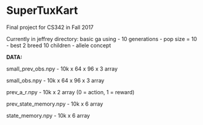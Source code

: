 # SuperTuxKart

Final project for CS342 in Fall 2017

Currently in jeffrey directory:
	basic ga using 
		- 10 generations
		- pop size = 10
		- best 2 breed 10 children
		- allele concept


**DATA:**

small_prev_obs.npy - 10k x 64 x 96 x 3 array

small_obs.npy - 10k x 64 x 96 x 3 array

prev_a_r.npy - 10k x 2 array (0 = action, 1 = reward)

prev_state_memory.npy - 10k x 6 array 

state_memory.npy - 10k x 6 array
